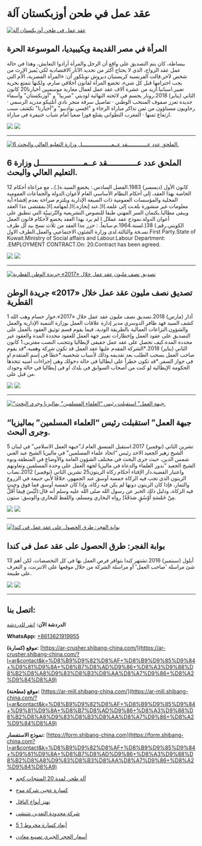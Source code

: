 # عقد عمل في طحن أوزبكستان آلة

<a href="https://swt.shibang-china.com/?l=ar&img&k=%D8%B9%D9%82%D8%AF+%D8%B9%D9%85%D9%84+%D9%81%D9%8A+%D8%B7%D8%AD%D9%86+%D8%A3%D9%88%D8%B2%D8%A8%D9%83%D8%B3%D8%AA%D8%A7%D9%86+%D8%A2%D9%84%D8%A9" target="_blank">![عقد عمل في طحن أوزبكستان آلة](http://static.shibang-china.com/all-800x300/945.jpg)</a>

## المرأة في مصر القديمة ويكيبيديا، الموسوعة الحرة
ببساطة، كان يتم التصديق على واقع أن الرجل والمرأة أرادوا التعايش، وهذا في حالة عمل عقد الزواج، الذي لا يحتاج أكثر من تحديد الآثار الاقتصادية لكي يُميز الإرث من شخص لآخر.قالت الفرنسية كريستيان ديروش نوبلكور أن: «المرأة المصرية، الأم التي يجب احترامها قبل كل شيء، تخضع المرأة لقانون أخلاقي صارم، ولكنها تتمتع بحرية تعبير.اسبانيا.أزيد من عشرة ألاف عقد عمل لعمال مغاربة موسميين أخبارنا20 كانون الثاني (يناير) 2018.رونار يحسم في لائحته النهائية لوديتي &quot;صربيا&quot; و &quot;أوزبكستان&quot; وأسماء جديدة تعزز صفوف المنتخب الوطني &middot; تفاصيل سرقة متجر نادي أتلتيكو مدريد الرسمي &middot; رجاويون مستاؤون من ثمن تذاكر مباراة الرجاء و &quot;افسي نواديبو&quot; و&quot;أخبارنا&quot; تكشف سبب ارتفاع ثمنها &middot; المغرب التطواني يقتلع فوزا صعبا أمام شباب خنيفرة في مباراة.


<a href="https://whatsapp.shibangsoft.com/WhatsApp.php" target="_blank" title="WhatsApp">![](http://static.shibang-china.com/icon/whatsapp.png)</a> <a href="https://swt.shibang-china.com/?l=ar&icon&k=%D8%B9%D9%82%D8%AF+%D8%B9%D9%85%D9%84+%D9%81%D9%8A+%D8%B7%D8%AD%D9%86+%D8%A3%D9%88%D8%B2%D8%A8%D9%83%D8%B3%D8%AA%D8%A7%D9%86+%D8%A2%D9%84%D8%A9" target="_blank">![](http://static.shibang-china.com/icon/chat-ar.png)</a>

---

<a href="https://swt.shibang-china.com/?l=ar&img&k=%D8%B9%D9%82%D8%AF+%D8%B9%D9%85%D9%84+%D9%81%D9%8A+%D8%B7%D8%AD%D9%86+%D8%A3%D9%88%D8%B2%D8%A8%D9%83%D8%B3%D8%AA%D8%A7%D9%86+%D8%A2%D9%84%D8%A9" target="_blank">![6 اﻟﻤﻠﺤﻖ ﻋﺪد ﻋـــــــــــــﻘﺪ ﻋــﻤـــــــــــــــــــﻞ وزارة التعليم العالي والبحث.](http://static.shibang-china.com/all-800x300/900.jpg)</a>

## 6 اﻟﻤﻠﺤﻖ ﻋﺪد ﻋـــــــــــــﻘﺪ ﻋــﻤـــــــــــــــــــﻞ وزارة التعليم العالي والبحث.
12 كانون الأول (ديسمبر) 1983.اﻟﻔﺼﻞ اﻟﺴﺎدس.: ﻳﺨﻀﻊ اﻟﺴﻴﺪ.ة(.).، ﻣﻊ ﻣﺮاﻋﺎة أﺣﻜﺎم اﻟﺨﺎﺻﺔ ﺑﻬﺬا اﻟﻌﻘﺪ، إﻟﻰ أﺣﻜﺎم اﻟﻨﻈﺎم اﻷﺳﺎﺳﻲ اﻟﻌﺎم ﻷﻋﻮان.اﻟﺪوﻟﺔ واﻟﺠﻤﺎﻋﺎت اﻟﻌﻤﻮﻣﻴﺔ اﻟﻤﺤﻠﻴﺔ واﻟﻤﺆﺳﺴﺎت اﻟﻌﻤﻮﻣﻴﺔ ذات اﻟﺼﺒﻐﺔ اﻹدارﻳﺔ وﻳﻠﺘﺰم ﺻﺮاﺣﺔ ﺑﻌﺪم إﻓﺸﺎء.أﻳﺔ ﻣﻌﻠﻮﻣﺎت ﻏﻴﺮ ﻣﻨﺸﻮرة ﺑﻠﻐ.ﺖ إﻟﻰ ﻋﻠﻤﻪ.)ا(.ﻋﻨﺪ إﻧﺠﺎزﻩ.)ا(.ﻟﻤﻬﺎﻣﻪ.)ا(.ﺑﻤﻘﺘﻀﻰ هﺬا اﻟﻌﻘﺪ وﻳﺒﻘﻰ ﻣﻄﺎﻟﺒﺎ.ﺑﻜﺘﻤﺎن اﻟﺴﺮ اﻟﻤﻬﻨﻲ ﻃﺒﻘﺎ ﻟﻠﻨﺼﻮص اﻟﺘﺸﺮﻳﻌﻴﺔ واﻟﺘّﺮﺗﻴﺒﻴّﺔ اﻟﺘﻲ ﺗﻨﻄﺒﻖ ﻋﻠﻰ أﻋﻮان اﻟﺪوﻟﺔ.نموذج عقد عملآﻞ ا ﻟﻢ ﻳﺮد ﺑﻬﺬا اﻟﻌﻘﺪ ﻳﺨﻀﻊ ﻷﺣﻜﺎم ﻗﺎﻧﻮن اﻟﻌﻤﻞ اﻟﻜﻮﻳﺘﻲ.رﻗﻢ.) 38(.ﻟﺴﻨﺔ.1964.م.ﺳﺎﺑﻌﺎً. : ﺣﺮر هﺬا اﻟﻌﻘﺪ ﻣﻦ ﺛﻼث ﻧﺴﺦ ﺑﻴﺪ آﻞ ﻃﺮف ﻧﺴ.ﺨﺔ واﻟﺜﺎﻟﺜﺔ.ﻟﺪى وزارة اﻟﺸﺌﻮن اﻻﺟﺘﻤﺎﻋﻴﻰ واﻟﻌﻤﻞ.اﻟﻄﺮف اﻻول.First Party.State of Kuwait.Ministry of Social affairs and Labour.Labour Department: .EMPLOYMENT CONTRACT.On: 20.Contract has been agreed.


<a href="https://whatsapp.shibangsoft.com/WhatsApp.php" target="_blank" title="WhatsApp">![](http://static.shibang-china.com/icon/whatsapp.png)</a> <a href="https://swt.shibang-china.com/?l=ar&icon&k=%D8%B9%D9%82%D8%AF+%D8%B9%D9%85%D9%84+%D9%81%D9%8A+%D8%B7%D8%AD%D9%86+%D8%A3%D9%88%D8%B2%D8%A8%D9%83%D8%B3%D8%AA%D8%A7%D9%86+%D8%A2%D9%84%D8%A9" target="_blank">![](http://static.shibang-china.com/icon/chat-ar.png)</a>

---

<a href="https://swt.shibang-china.com/?l=ar&img&k=%D8%B9%D9%82%D8%AF+%D8%B9%D9%85%D9%84+%D9%81%D9%8A+%D8%B7%D8%AD%D9%86+%D8%A3%D9%88%D8%B2%D8%A8%D9%83%D8%B3%D8%AA%D8%A7%D9%86+%D8%A2%D9%84%D8%A9" target="_blank">![تصديق نصف مليون عقد عمل خلال «2017» جريدة الوطن القطرية](http://static.shibang-china.com/all-800x300/1072.jpg)</a>

## تصديق نصف مليون عقد عمل خلال «2017» جريدة الوطن القطرية
1 آذار (مارس) 2018.تصديق نصف مليون عقد عمل خلال «2017».حوار حسام وهب الله كشف السيد فهد ظافر الدوسري مدير إدارة علاقات العمل بوزارة التنمية الإدارية والعمل والشؤون.النزاعات العمالية بالطريقة الودية، فيما يقوم قسم توثيق العقود بالعمل على التصديق على عقود العمل وإخطارات تغيير جهة العمل للعقود محددة المدة والعقود غير محددة المدة.كيف تحصل على عقد عمل حقيقى لإيطاليا وتتجنب النصب  مغتربى.1 كانون الثاني (يناير) 2018.*الشركة المقدم عليها عقد العمل قد تكون شركة وهمية.*قد يقوم صاحب العمل بسحب الطلب بعد تقديمه وذلك لأسباب شخصية.*خطأ فى إسم المتقدم او فى جواز السفر.*قد تكون خطراً على ايطاليا فى حالة دخولك وهى إجراءات أمنيه تتخذها الحكومة الإيطالية لو كنت من أصحاب السوابق فى بلدك او فى إيطاليا فى حالة وجودك من قبل على.


<a href="https://whatsapp.shibangsoft.com/WhatsApp.php" target="_blank" title="WhatsApp">![](http://static.shibang-china.com/icon/whatsapp.png)</a> <a href="https://swt.shibang-china.com/?l=ar&icon&k=%D8%B9%D9%82%D8%AF+%D8%B9%D9%85%D9%84+%D9%81%D9%8A+%D8%B7%D8%AD%D9%86+%D8%A3%D9%88%D8%B2%D8%A8%D9%83%D8%B3%D8%AA%D8%A7%D9%86+%D8%A2%D9%84%D8%A9" target="_blank">![](http://static.shibang-china.com/icon/chat-ar.png)</a>

---

<a href="https://swt.shibang-china.com/?l=ar&img&k=%D8%B9%D9%82%D8%AF+%D8%B9%D9%85%D9%84+%D9%81%D9%8A+%D8%B7%D8%AD%D9%86+%D8%A3%D9%88%D8%B2%D8%A8%D9%83%D8%B3%D8%AA%D8%A7%D9%86+%D8%A2%D9%84%D8%A9" target="_blank">![“جبهة العمل” استقبلت رئيس “العلماء المسلمين” بماليزيا وجرى البحث.](http://static.shibang-china.com/all-800x300/468.jpg)</a>

## “جبهة العمل” استقبلت رئيس “العلماء المسلمين” بماليزيا وجرى البحث.
5 تشرين الثاني (نوفمبر) 2017.استقبل المنسق العام لـ”جبهة العمل الاسلامي” في لبنان الشيخ زهير الجعيد الاحد رئيس “اتحاد علماء المسلمين” في ماليزيا الشيخ عبد الغني شمس الدين، حيث جرى البحث في مختلف الشؤون العامة والأوضاع في المنطقة.ونوه الشيخ الجعيد “بدور العلماء والدعاة في ماليزيا لجهة العمل على وحدة المسلمين وتعاونهم واعتبار القضية.دار الإفتاء أحكام زكاة الزيتون25 تشرين الثاني (نوفمبر) 2012.نصاب الزيتون الذي تجب فيه الزكاة خمسة أوسق عند الجمهور، خلافًا لأبي حنيفة في الزروع والثمار، فإذا كان الزيتون دونها لم يكن فيه زكاة، وإذا كان خمسة أوسق فما فوق وجبت فيه الزكاة، ودليل ذلك الخبر عن رسول الله صلى الله عليه وسلم أنه قال:(لَيْسَ فِيمَا أَقَلُّ مِنْ خَمْسَةِ أَوْسُقٍ صَدَقَةٌ) رواه البخاري ومسلم، واللفظ للبخاري.والوسق: ستون.


<a href="https://whatsapp.shibangsoft.com/WhatsApp.php" target="_blank" title="WhatsApp">![](http://static.shibang-china.com/icon/whatsapp.png)</a> <a href="https://swt.shibang-china.com/?l=ar&icon&k=%D8%B9%D9%82%D8%AF+%D8%B9%D9%85%D9%84+%D9%81%D9%8A+%D8%B7%D8%AD%D9%86+%D8%A3%D9%88%D8%B2%D8%A8%D9%83%D8%B3%D8%AA%D8%A7%D9%86+%D8%A2%D9%84%D8%A9" target="_blank">![](http://static.shibang-china.com/icon/chat-ar.png)</a>

---

<a href="https://swt.shibang-china.com/?l=ar&img&k=%D8%B9%D9%82%D8%AF+%D8%B9%D9%85%D9%84+%D9%81%D9%8A+%D8%B7%D8%AD%D9%86+%D8%A3%D9%88%D8%B2%D8%A8%D9%83%D8%B3%D8%AA%D8%A7%D9%86+%D8%A2%D9%84%D8%A9" target="_blank">![بوابة الفجر: طرق الحصول على عقد عمل فى كندا](http://static.shibang-china.com/all-800x300/865.jpg)</a>

## بوابة الفجر: طرق الحصول على عقد عمل فى كندا
13 أيلول (سبتمبر) 2016.تشتهر كندا بتوافر فرص العمل بها فى كل التخصصات، لكن أهم شئ مراسلة &#39;صاحب العمل&#39; أو مراسلة الشركة من خلال موقعها على الانترنت، و التعرف على طبيعة.

<a href="https://whatsapp.shibangsoft.com/WhatsApp.php" target="_blank" title="WhatsApp">![](http://static.shibang-china.com/icon/whatsapp.png)</a> <a href="https://swt.shibang-china.com/?l=ar&icon&k=%D8%B9%D9%82%D8%AF+%D8%B9%D9%85%D9%84+%D9%81%D9%8A+%D8%B7%D8%AD%D9%86+%D8%A3%D9%88%D8%B2%D8%A8%D9%83%D8%B3%D8%AA%D8%A7%D9%86+%D8%A2%D9%84%D8%A9" target="_blank">![](http://static.shibang-china.com/icon/chat-ar.png)</a>

---
## اتصل بنا:

**الدردشة الآن:** [انقر للدردشة](https://swt.shibang-china.com?l=ar&contact&k=%D8%B9%D9%82%D8%AF+%D8%B9%D9%85%D9%84+%D9%81%D9%8A+%D8%B7%D8%AD%D9%86+%D8%A3%D9%88%D8%B2%D8%A8%D9%83%D8%B3%D8%AA%D8%A7%D9%86+%D8%A2%D9%84%D8%A9)

**WhatsApp:**  [+8613621919955](https://whatsapp.shibangsoft.com/WhatsApp.php)

**موقع (كسارة):** [https://ar-crusher.shibang-china.com/](https://ar-crusher.shibang-china.com/?l=ar&contact&k=%D8%B9%D9%82%D8%AF+%D8%B9%D9%85%D9%84+%D9%81%D9%8A+%D8%B7%D8%AD%D9%86+%D8%A3%D9%88%D8%B2%D8%A8%D9%83%D8%B3%D8%AA%D8%A7%D9%86+%D8%A2%D9%84%D8%A9)

**موقع (مطحنة):** [https://ar-mill.shibang-china.com/](https://ar-mill.shibang-china.com/?l=ar&contact&k=%D8%B9%D9%82%D8%AF+%D8%B9%D9%85%D9%84+%D9%81%D9%8A+%D8%B7%D8%AD%D9%86+%D8%A3%D9%88%D8%B2%D8%A8%D9%83%D8%B3%D8%AA%D8%A7%D9%86+%D8%A2%D9%84%D8%A9)

**نموذج الاستفسار:** [https://form.shibang-china.com](https://form.shibang-china.com?l=ar&contact&k=%D8%B9%D9%82%D8%AF+%D8%B9%D9%85%D9%84+%D9%81%D9%8A+%D8%B7%D8%AD%D9%86+%D8%A3%D9%88%D8%B2%D8%A8%D9%83%D8%B3%D8%AA%D8%A7%D9%86+%D8%A2%D9%84%D8%A9)

* [آلة طحن لمدة 20 المنتجات كجم](../25/%D8%A2%D9%84%D8%A9%20%D8%B7%D8%AD%D9%86%20%D9%84%D9%85%D8%AF%D8%A9%2020%20%D8%A7%D9%84%D9%85%D9%86%D8%AA%D8%AC%D8%A7%D8%AA%20%D9%83%D8%AC%D9%85.md)

* [كسارة عجين شركة موج](../22/%D9%83%D8%B3%D8%A7%D8%B1%D8%A9%20%D8%B9%D8%AC%D9%8A%D9%86%20%D8%B4%D8%B1%D9%83%D8%A9%20%D9%85%D9%88%D8%AC.md)

* [تهتز أنواع الناقل](../22/%D8%AA%D9%87%D8%AA%D8%B2%20%D8%A3%D9%86%D9%88%D8%A7%D8%B9%20%D8%A7%D9%84%D9%86%D8%A7%D9%82%D9%84.md)

* [شركة محدودة التعدين شنشى](../23/%D8%B4%D8%B1%D9%83%D8%A9%20%D9%85%D8%AD%D8%AF%D9%88%D8%AF%D8%A9%20%D8%A7%D9%84%D8%AA%D8%B9%D8%AF%D9%8A%D9%86%20%D8%B4%D9%86%D8%B4%D9%89.md)

* [5 1 أبعاد كسارة مخروط](../24/5%201%20%D8%A3%D8%A8%D8%B9%D8%A7%D8%AF%20%D9%83%D8%B3%D8%A7%D8%B1%D8%A9%20%D9%85%D8%AE%D8%B1%D9%88%D8%B7.md)

* [أسعار الحجر الجيري تصنيع معادن](../21/%D8%A3%D8%B3%D8%B9%D8%A7%D8%B1%20%D8%A7%D9%84%D8%AD%D8%AC%D8%B1%20%D8%A7%D9%84%D8%AC%D9%8A%D8%B1%D9%8A%20%D8%AA%D8%B5%D9%86%D9%8A%D8%B9%20%D9%85%D8%B9%D8%A7%D8%AF%D9%86.md)